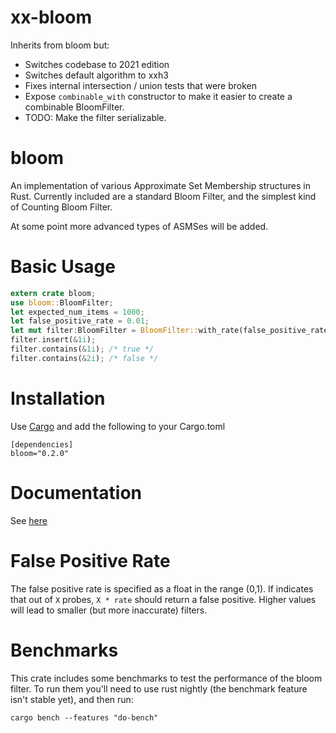 # xx-bloom
Inherits from bloom but:
* Switches codebase to 2021 edition
* Switches default algorithm to xxh3
* Fixes internal intersection / union tests that were broken
* Expose `combinable_with` constructor to make it easier to create a combinable BloomFilter.
* TODO: Make the filter serializable.

# bloom

An implementation of various Approximate Set Membership structures in
Rust.  Currently included are a standard Bloom Filter, and the
simplest kind of Counting Bloom Filter.

At some point more advanced types of ASMSes will be added.

# Basic Usage

```rust
extern crate bloom;
use bloom::BloomFilter;
let expected_num_items = 1000;
let false_positive_rate = 0.01;
let mut filter:BloomFilter = BloomFilter::with_rate(false_positive_rate,expected_num_items);
filter.insert(&1i);
filter.contains(&1i); /* true */
filter.contains(&2i); /* false */
```

# Installation
Use [Cargo](http://doc.crates.io/) and add the following to your Cargo.toml

```
[dependencies]
bloom="0.2.0"
```

# Documentation
See [here](https://docs.rs/bloom/)

# False Positive Rate
The false positive rate is specified as a float in the range
(0,1).  If indicates that out of `X` probes, `X * rate` should
return a false positive.  Higher values will lead to smaller (but
more inaccurate) filters.

# Benchmarks
This crate includes some benchmarks to test the performance of the
bloom filter.  To run them you'll need to use rust nightly (the
benchmark feature isn't stable yet), and then run:

```
cargo bench --features "do-bench"
```
